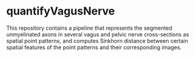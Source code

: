# quantifyVagusNerve
 
This repository contains a pipeline that represents the segmented unmyelinated axons in several vagus and pelvic nerve cross-sections as spatial point patterns, and computes Sinkhorn distance between certain spatial features of the point patterns and their corresponding images.